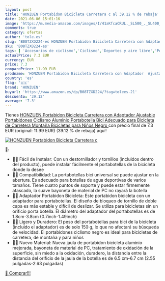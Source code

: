 ```yaml
---
layout: post
title: 'HONZUEN Portabidon Bicicleta Carretera c al 39.12 % de rebaja'
date: 2021-06-06 15:01:16
image: 'https://m.media-amazon.com/images/I/41aKfcaCRUL._SL500_._SL400_.jpg'
comments: true
category: ofertas
author: 'tole.es'
slug: 'B08TZXD224-es HONZUEN Portabidon Bicicleta Carretera con Adaptador...'
sku: 'B08TZXD224-es'
tags: [ 'Accesorios de ciclismo','Ciclismo','Deportes y aire libre','Portabidones para bicicletas','Ropa y equipo para deportes','bicicleta','honzuen', ]
actualPrice: 7.3 EUR
currency: EUR
price: 7.3
comparePrice: 11.99 EUR
prodname: 'HONZUEN Portabidon Bicicleta Carretera con Adaptador  Ajustable Portabidones Ciclismo Aluminio  Portabotella Bici Adecuado para Bicicleta de Carretera  Montaña  Bicicletas para Niños Negro '
country: 'es'
flag: '🇪🇸'
brand: 'HONZUEN'
buyurl: 'https://www.amazon.es/dp/B08TZXD224/?tag=tolees-21'
descuento: '39.12'
average: '7.3'
---
```


Tienes [HONZUEN Portabidon Bicicleta Carretera con Adaptador  Ajustable Portabidones Ciclismo Aluminio  Portabotella Bici Adecuado para Bicicleta de Carretera  Montaña  Bicicletas para Niños Negro ](https://www.amazon.es/dp/B08TZXD224/?tag=tolees-21) con precio final de  7.3 EUR (original: 11.99 EUR) (39.12 %  de rebaja) aqui!

[![HONZUEN Portabidon Bicicleta Carretera c](https://m.media-amazon.com/images/I/41aKfcaCRUL._SL500_._SL400_.jpg)](https://www.amazon.es/dp/B08TZXD224/?tag=tolees-21)

🔎:

- 🚴‍♂️ Fácil de Instalar: Con un destornillador y tornillos (incluidos dentro del producto), puede instalar fácilmente el portabotellas de la bicicleta donde lo desee
- 🚴‍♂️ Compatibilidad: La portabotellas bici universal se puede ajustar en la abertura. Es adecuado para botellas de agua deportivas de varios tamaños. Tiene cuatro puntos de soporte y puede estar firmemente atascado, la suave bayoneta de material de PC no rayará la botella
- 🚴‍♂️ Adaptador Portabidon Bicicleta: Este portabidon bicicleta con un adaptador para portabotellas. El diseño de bloqueo de tornillo de doble capa es más estable y difícil de deslizar. Se utiliza para bicicletas sin un orificio porta botella. El diámetro del adaptador del portabotellas es de 1.8cm-3.8cm (0.7inch-1.49inch)
- 🚴‍♂️ Ligero y Duradero: El peso del portabotellas para bici de la bicicleta (incluido el adaptador) es de solo 150 g, lo que no afectará su búsqueda de velocidad. El portabidones ciclismo negro es ideal para bicicletas de carretera, de montaña y para niños
- 🚴‍♂️ Nuevo Material: Nueva jaula de portabidon bicicleta aluminio mejorada, bayoneta de material de PC, tratamiento de oxidación de la superficie, sin miedo a la oxidación, duradero, la distancia entre la distancia del orificio de la jaula de la botella es de 6.5 cm-6.7 cm (2.55 pulgadas-2.63 pulgadas)

[🛒 Comprar!!!](https://www.amazon.es/dp/B08TZXD224/?tag=tolees-21)
